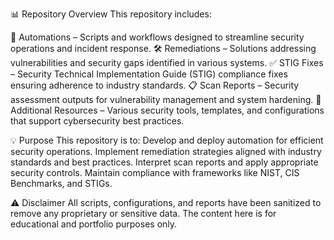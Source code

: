 📊 Repository Overview
This repository includes:

🔄 Automations – Scripts and workflows designed to streamline security operations and incident response.
🛠️ Remediations – Solutions addressing vulnerabilities and security gaps identified in various systems.
✅ STIG Fixes – Security Technical Implementation Guide (STIG) compliance fixes ensuring adherence to industry standards.
📋 Scan Reports – Security assessment outputs for vulnerability management and system hardening.
📡 Additional Resources – Various security tools, templates, and configurations that support cybersecurity best practices.

💡 Purpose
This repository is to:
Develop and deploy automation for efficient security operations.
Implement remediation strategies aligned with industry standards and best practices.
Interpret scan reports and apply appropriate security controls.
Maintain compliance with frameworks like NIST, CIS Benchmarks, and STIGs.

⚠️ Disclaimer
All scripts, configurations, and reports have been sanitized to remove any proprietary or sensitive data. The content here is for educational and portfolio purposes only.

